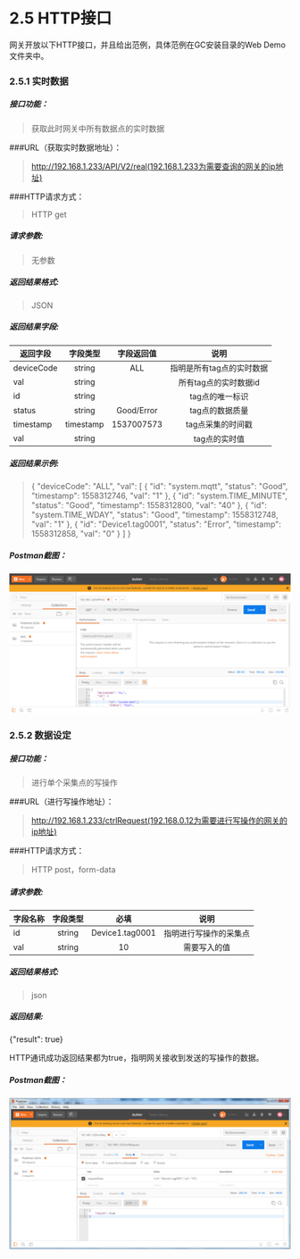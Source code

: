 # 2.5 HTTP接口

网关开放以下HTTP接口，并且给出范例，具体范例在GC安装目录的Web Demo文件夹中。



### 2.5.1 实时数据

##### 接口功能：

> 获取此时网关中所有数据点的实时数据

###URL（获取实时数据地址）：

> http://192.168.1.233/API/V2/real(192.168.1.233为需要查询的网关的ip地址)

###HTTP请求方式：

> HTTP get

##### 请求参数:

> 无参数

##### 返回结果格式:

> JSON

##### 返回结果字段:

| 返回字段   | 字段类型  | 字段返回值 |           说明            |
| ---------- | :-------: | :--------: | :-----------------------: |
| deviceCode |  string   |    ALL     | 指明是所有tag点的实时数据 |
| val        |  string   |            |   所有tag点的实时数据id   |
| id         |  string   |            |      tag点的唯一标识      |
| status     |  string   | Good/Error |      tag点的数据质量      |
| timestamp  | timestamp | 1537007573 |     tag点采集的时间戳     |
| val        |  string   |            |       tag点的实时值       |

##### 返回结果示例:

> {
> "deviceCode": "ALL",
> "val": [
>    {
>        "id": "system.mqtt",
>        "status": "Good",
>        "timestamp": 1558312746,
>        "val": "1"
>    },
>    {
>        "id": "system.TIME_MINUTE",
>        "status": "Good",
>        "timestamp": 1558312800,
>        "val": "40"
>    },
>    {
>        "id": "system.TIME_WDAY",
>        "status": "Good",
>        "timestamp": 1558312748,
>        "val": "1"
>    },
>    {
>        "id": "Device1.tag0001",
>        "status": "Error",
>        "timestamp": 1558312858,
>        "val": "0"
>    }
> ]
> }

##### Postman截图：

![real](assets/real.png)



### 2.5.2 数据设定

##### 接口功能：

> 进行单个采集点的写操作

###URL（进行写操作地址）：

> http://192.168.1.233/ctrlRequest(192.168.0.12为需要进行写操作的网关的ip地址)

###HTTP请求方式：

> HTTP post，form-data

##### 请求参数:

| 字段名称 | 字段类型 |      必填       |          说明          |
| -------- | :------: | :-------------: | :--------------------: |
| id       |  string  | Device1.tag0001 | 指明进行写操作的采集点 |
| val      |  string  |       10        |      需要写入的值      |

##### 返回结果格式:

> json

##### 返回结果:

{"result": true}

HTTP通讯成功返回结果都为true，指明网关接收到发送的写操作的数据。



##### Postman截图：

![write](assets/write.png)



